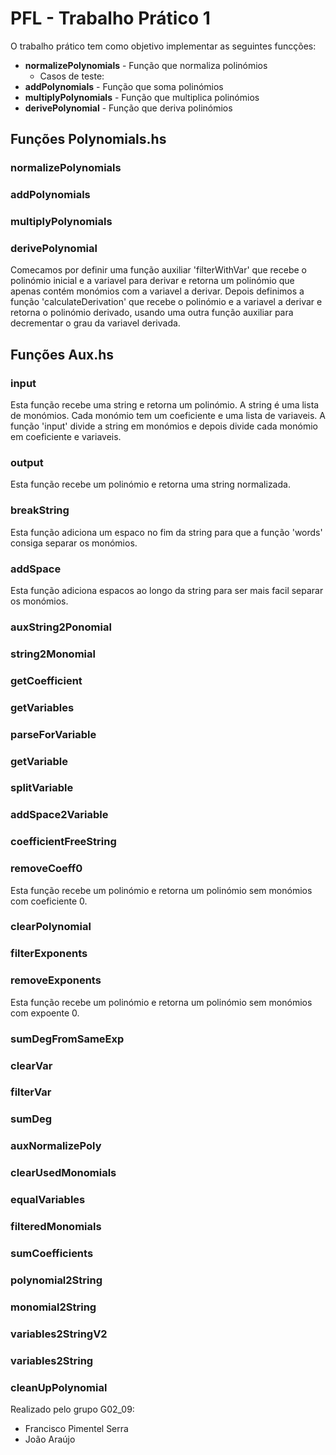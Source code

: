 # PFL - Trabalho Prático 1
O trabalho prático tem como objetivo implementar as seguintes funcções:
- **normalizePolynomials** - Função que normaliza polinómios
    - Casos de teste:
- **addPolynomials** - Função que soma polinómios
- **multiplyPolynomials** - Função que multiplica polinómios
- **derivePolynomial** - Função que deriva polinómios


## Funções Polynomials.hs
### normalizePolynomials

### addPolynomials

### multiplyPolynomials

### derivePolynomial
Comecamos por definir uma função auxiliar 'filterWithVar' que recebe o polinómio inicial e a variavel para derivar e retorna um polinómio que apenas contém monómios com a variavel a derivar. Depois definimos a função 'calculateDerivation' que recebe o polinómio e a variavel a derivar e retorna o polinómio derivado, usando uma outra função auxiliar para decrementar o grau da variavel derivada.

## Funções Aux.hs
### input
Esta função recebe uma string e retorna um polinómio. A string é uma lista de monómios. Cada monómio tem um coeficiente e uma lista de variaveis. A função 'input' divide a string em monómios e depois divide cada monómio em coeficiente e variaveis. 

### output
Esta função recebe um polinómio e retorna uma string normalizada.

### breakString
Esta função adiciona um espaco no fim da string para que a função 'words' consiga separar os monómios.

### addSpace
Esta função adiciona espacos ao longo da string para ser mais facil separar os monómios.
### auxString2Ponomial


### string2Monomial

### getCoefficient

### getVariables

### parseForVariable

### getVariable

### splitVariable 

### addSpace2Variable

### coefficientFreeString

### removeCoeff0
Esta função recebe um polinómio e retorna um polinómio sem monómios com coeficiente 0.

### clearPolynomial

### filterExponents

### removeExponents
Esta função recebe um polinómio e retorna um polinómio sem monómios com expoente 0.

### sumDegFromSameExp

### clearVar

### filterVar

### sumDeg

### auxNormalizePoly

### clearUsedMonomials

### equalVariables

### filteredMonomials

### sumCoefficients

### polynomial2String

### monomial2String

### variables2StringV2

### variables2String

### cleanUpPolynomial



Realizado pelo grupo G02_09:
- Francisco Pimentel Serra
- João Araújo